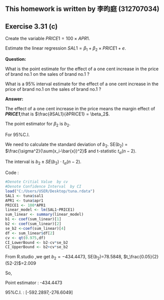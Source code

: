 ## This homework is written by 李昀庭 (312707034)

## Exercise 3.31 (c)

Create the variable $PRICE1 = 100 \times APR1$.

Estimate the linear regression $SAL1 = \beta_1 + \beta_2 \times PRICE1 + e$.

**Question:**

What is the point estimate for the effect of a one cent increase in the price of brand no.1 on the sales of brand no.1 ?

What is a 95% interval estimate for the effect of a one cent increase in the price of brand no.1 on the sales of brand no.1 ?

**Answer:**

The effect of a one cent increase in the price means the margin effect of ***PRICE1***,that is $\frac{∂SAL1}{∂PRICE1} = \beta_2$.

The point estimator for $\beta_2$ is $b_2$.

For 95%C.I.

We need to calculate the standard deviation of $b_2$. SE($b_2$) = $\frac{\sigma^2}{\sum(x_i-\bar{x})^2}$ and t-statistic $t_\alpha(n-2)$.

The interval is $b_2 \pm SE(b_2) \cdot t_{\alpha}(n-2)$.

Code :

``` r
#Denote Critial Value  by cv
#Denote Confidence Interval  by CI
load("C:/Users/USER/Desktop/tuna.rdata")
SAL1 <- tuna$sal1
APR1 <- tuna$apr1
PRICE1 <- 100*APR1
linear_model <- lm(SAL1~PRICE1)
sum_linear <- summary(linear_model)
b1 <- coef(sum_linear)[1]
b2 <- coef(sum_linear)[2]
se_b2 <-coef(sum_linear)[4]
df <- sum_linear$df[2]
cv <- qt(0.975,df)
CI_LowerBound <- b2-cv*se_b2
CI_UpperBound <- b2+cv*se_b2
```

From R.studio ,we get $b_2=-434.4473$, SE($b_2$)=78.5848, $t_\frac{0.05}{2}(52-2)$=2.009

So,

Point estimator : -434.4473

95%C.I. : [-592.2897,-276.6049]

